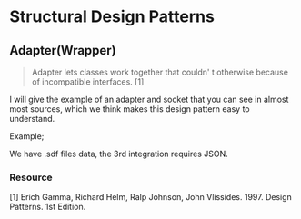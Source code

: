 # Structural Design Patterns

## Adapter(Wrapper)

> Adapter lets classes work together that couldn' t otherwise because of incompatible interfaces. [1]

I will give the example of an adapter and socket that you can see in almost most sources, which we think makes this design pattern easy to understand.

Example;

We have .sdf files data, the 3rd integration requires JSON.

### Resource

[1] Erich Gamma, Richard Helm, Ralp Johnson, John Vlissides. 1997. Design Patterns. 1st Edition.
